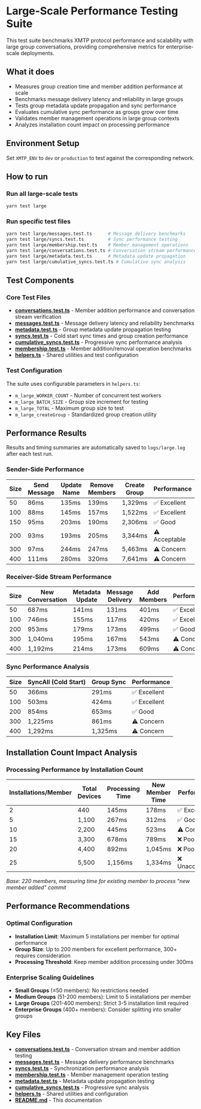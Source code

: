# Large-Scale Performance Testing Suite

This test suite benchmarks XMTP protocol performance and scalability with large group conversations, providing comprehensive metrics for enterprise-scale deployments.

## What it does

- Measures group creation time and member addition performance at scale
- Benchmarks message delivery latency and reliability in large groups
- Tests group metadata update propagation and sync performance
- Evaluates cumulative sync performance as groups grow over time
- Validates member management operations in large group contexts
- Analyzes installation count impact on processing performance

## Environment Setup

Set `XMTP_ENV` to `dev` or `production` to test against the corresponding network.

## How to run

### Run all large-scale tests

```bash
yarn test large
```

### Run specific test files

```bash
yarn test large/messages.test.ts      # Message delivery benchmarks
yarn test large/syncs.test.ts         # Sync performance testing
yarn test large/membership.test.ts    # Member management operations
yarn test large/conversations.test.ts # Conversation stream performance
yarn test large/metadata.test.ts      # Metadata update propagation
yarn test large/cumulative_syncs.test.ts # Cumulative sync analysis
```

## Test Components

### Core Test Files

- **[conversations.test.ts](./conversations.test.ts)** - Member addition performance and conversation stream verification
- **[messages.test.ts](./messages.test.ts)** - Message delivery latency and reliability benchmarks
- **[metadata.test.ts](./metadata.test.ts)** - Group metadata update propagation testing
- **[syncs.test.ts](./syncs.test.ts)** - Cold start sync times and group creation performance
- **[cumulative_syncs.test.ts](./cumulative_syncs.test.ts)** - Progressive sync performance analysis
- **[membership.test.ts](./membership.test.ts)** - Member addition/removal operation benchmarks
- **[helpers.ts](./helpers.ts)** - Shared utilities and test configuration

### Test Configuration

The suite uses configurable parameters in `helpers.ts`:

- `m_large_WORKER_COUNT` - Number of concurrent test workers
- `m_large_BATCH_SIZE` - Group size increment for testing
- `m_large_TOTAL` - Maximum group size to test
- `m_large_createGroup` - Standardized group creation utility

## Performance Results

Results and timing summaries are automatically saved to `logs/large.log` after each test run.

### Sender-Side Performance

| Size | Send Message | Update Name | Remove Members | Create Group | Performance   |
| ---- | ------------ | ----------- | -------------- | ------------ | ------------- |
| 50   | 86ms         | 135ms       | 139ms          | 1,329ms      | ✅ Excellent  |
| 100  | 88ms         | 145ms       | 157ms          | 1,522ms      | ✅ Excellent  |
| 150  | 95ms         | 203ms       | 190ms          | 2,306ms      | ✅ Good       |
| 200  | 93ms         | 193ms       | 205ms          | 3,344ms      | ⚠️ Acceptable |
| 300  | 97ms         | 244ms       | 247ms          | 5,463ms      | ⚠️ Concern    |
| 400  | 111ms        | 280ms       | 320ms          | 7,641ms      | ⚠️ Concern    |

### Receiver-Side Stream Performance

| Size | New Conversation | Metadata Update | Message Delivery | Add Members | Performance  |
| ---- | ---------------- | --------------- | ---------------- | ----------- | ------------ |
| 50   | 687ms            | 141ms           | 131ms            | 401ms       | ✅ Excellent |
| 100  | 746ms            | 155ms           | 117ms            | 420ms       | ✅ Excellent |
| 200  | 953ms            | 179ms           | 173ms            | 499ms       | ✅ Good      |
| 300  | 1,040ms          | 195ms           | 167ms            | 543ms       | ⚠️ Concern   |
| 400  | 1,192ms          | 214ms           | 173ms            | 609ms       | ⚠️ Concern   |

### Sync Performance Analysis

| Size | SyncAll (Cold Start) | Group Sync | Performance  |
| ---- | -------------------- | ---------- | ------------ |
| 50   | 366ms                | 291ms      | ✅ Excellent |
| 100  | 503ms                | 424ms      | ✅ Excellent |
| 200  | 854ms                | 653ms      | ✅ Good      |
| 300  | 1,225ms              | 861ms      | ⚠️ Concern   |
| 400  | 1,292ms              | 1,325ms    | ⚠️ Concern   |

## Installation Count Impact Analysis

### Processing Performance by Installation Count

| Installations/Member | Total Devices | Processing Time | New Member Time | Performance     |
| -------------------- | ------------- | --------------- | --------------- | --------------- |
| 2                    | 440           | 145ms           | 178ms           | ✅ Excellent    |
| 5                    | 1,100         | 267ms           | 312ms           | ✅ Good         |
| 10                   | 2,200         | 445ms           | 523ms           | ⚠️ Concern      |
| 15                   | 3,300         | 678ms           | 789ms           | ❌ Poor         |
| 20                   | 4,400         | 892ms           | 1,045ms         | ❌ Poor         |
| 25                   | 5,500         | 1,156ms         | 1,334ms         | ❌ Unacceptable |

_Base: 220 members, measuring time for existing member to process "new member added" commit_

## Performance Recommendations

### Optimal Configuration

- **Installation Limit**: Maximum 5 installations per member for optimal performance
- **Group Size**: Up to 200 members for excellent performance, 300+ requires consideration
- **Processing Threshold**: Keep member addition processing under 300ms

### Enterprise Scaling Guidelines

- **Small Groups** (≤50 members): No restrictions needed
- **Medium Groups** (51-200 members): Limit to 5 installations per member
- **Large Groups** (201-400 members): Strict 3-5 installation limit required
- **Enterprise Groups** (400+ members): Consider splitting into smaller groups

## Key Files

- **[conversations.test.ts](./conversations.test.ts)** - Conversation stream and member addition testing
- **[messages.test.ts](./messages.test.ts)** - Message delivery performance benchmarks
- **[syncs.test.ts](./syncs.test.ts)** - Synchronization performance analysis
- **[membership.test.ts](./membership.test.ts)** - Member management operation testing
- **[metadata.test.ts](./metadata.test.ts)** - Metadata update propagation testing
- **[cumulative_syncs.test.ts](./cumulative_syncs.test.ts)** - Progressive sync analysis
- **[helpers.ts](./helpers.ts)** - Shared utilities and configuration
- **[README.md](./README.md)** - This documentation
